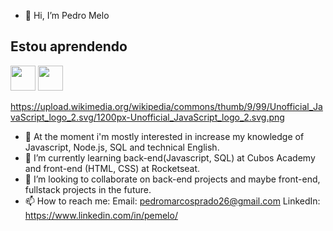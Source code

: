- 👋 Hi, I’m Pedro Melo

## Estou aprendendo

<img src="https://upload.wikimedia.org/wikipedia/commons/thumb/9/99/Unofficial_JavaScript_logo_2.svg/1200px-Unofficial_JavaScript_logo_2.svg.png" width="40" height="40"/> <img src="https://cdn.jsdelivr.net/gh/devicons/devicon/icons/linux/linux-original.svg" width="40" height="40"/>

https://upload.wikimedia.org/wikipedia/commons/thumb/9/99/Unofficial_JavaScript_logo_2.svg/1200px-Unofficial_JavaScript_logo_2.svg.png
- 👀 At the moment i'm mostly interested in increase my knowledge of Javascript, Node.js, SQL and technical English.
- 🌱 I’m currently learning back-end(Javascript, SQL) at Cubos Academy and front-end (HTML, CSS) at Rocketseat.
- 💞️ I’m looking to collaborate on back-end projects and maybe front-end, fullstack projects in the future.
- 📫 How to reach me: 
                    Email: pedromarcosprado26@gmail.com
                    LinkedIn: https://www.linkedin.com/in/pemelo/

<!---
pprad0/pprad0 is a ✨ special ✨ repository because its `README.md` (this file) appears on your GitHub profile.
You can click the Preview link to take a look at your changes.
--->
